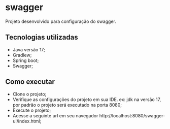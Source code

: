 # swagger

Projeto desenvolvido para configuração do swagger.

## Tecnologias utilizadas

- Java versão 17;
- Gradlew;
- Spring boot;
- Swagger;

## Como executar
- Clone o projeto;
- Verifique as configurações do projeto em sua IDE. ex: jdk na versão 17, por padrão o projeto será executado na porta 8080;
- Execute o projeto;
- Acesse a seguinte url em seu navegador http://localhost:8080/swagger-ui/index.html;

